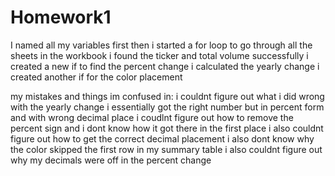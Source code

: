 # Homework1
I named all my variables first 
then i started a for loop to go through all the sheets in the workbook
i found the ticker and total volume successfully 
i created a new if to find the percent change 
i calculated the yearly change 
i created another if for the color placement 

my mistakes and things im confused in:
i couldnt figure out what i did wrong with the yearly change
i essentially got the right number but in percent form and with wrong decimal place 
i coudlnt figure out how to remove the percent sign and i dont know how it got there in the first place 
i also couldnt figure out how to get the correct decimal placement 
i also dont know why the color skipped the first row in my summary table 
i also couldnt figure out why my decimals were off in the percent change
